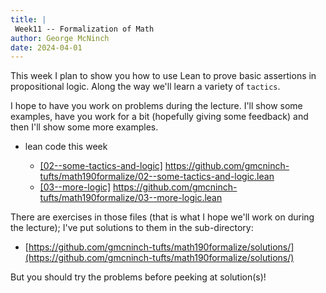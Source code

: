 ```yaml
---
title: |
 Week11 -- Formalization of Math
author: George McNinch  
date: 2024-04-01
---
```


This week I plan to show you how to use Lean to prove basic assertions
in propositional logic. Along the way we'll learn a variety of `tactics`.

I hope to have you work on problems during the lecture. I'll show some
examples, have you work for a bit (hopefully giving some feedback) and
then I'll show some more examples.

- lean code this week

  - [[02--some-tactics-and-logic]](https://gitpod.io/#https://github.com/gmcninch-tufts/math190formalize/02--some-tactics-and-logic.lean) https://github.com/gmcninch-tufts/math190formalize/02--some-tactics-and-logic.lean
  - [[03--more-logic]](https://gitpod.io/#https://github.com/gmcninch-tufts/math190formalize/03--more-logic.lean) https://github.com/gmcninch-tufts/math190formalize/03--more-logic.lean 

There are exercises in those files (that is what I hope we'll work on
during the lecture); I've put solutions to them in the sub-directory:

  - [https://github.com/gmcninch-tufts/math190formalize/solutions/](https://github.com/gmcninch-tufts/math190formalize/solutions/)
  
But you should try the problems before peeking at solution(s)!
